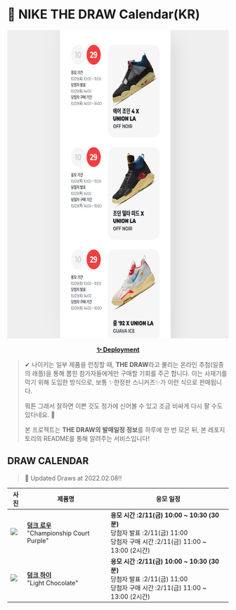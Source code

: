 # 👟 NIKE THE DRAW Calendar(KR)

<div align="center">
  <a href="https://junhoyeo.github.io/NIKE-THE-DRAW-Calendar/">
    <img src="./docs/images/preview.png" alt="Preview image of deployed application" height="700px" width="700px" />
  </a>
</div>

<p align="center">
  <a href="https://junhoyeo.github.io/NIKE-THE-DRAW-Calendar/">
    <strong>✨ Deployment</strong>
  </a>
</p>

> ✔ 나이키는 일부 제품을 런칭할 때, **THE DRAW**라고 불리는 온라인 추첨(일종의 래플)을 통해 뽑힌 참가자들에게만 구매할 기회를 주곤 합니다. 이는 사재기를 막기 위해 도입한 방식으로, 보통 ✨한정판 스니커즈✨가 이런 식으로 판매됩니다.
>
> 뭐튼 그래서 잘하면 이쁜 것도 정가에 신어볼 수 있고 조금 비싸게 다시 팔 수도 있다네요. 🤭
>
> 본 프로젝트는 **THE DRAW의 발매일정 정보**를 하루에 한 번 모은 뒤, 본 레포지토리의 README를 통해 알려주는 서비스입니다!

## DRAW CALENDAR

<!-- DRAW CALENDAR: START -->

> 👟 Updated Draws at 2022.02.08‼️

| 사진 | 제품명 | 응모 일정 |
| --- | ---- | ------- |
| <img src="https://static-breeze.nike.co.kr/kr/ko_kr/cmsstatic/product/DD1391-104/12a629ff-fd5a-4370-966e-13ba50c2e5f4_primary.jpg?snkrBrowse" width="256" /> | <a href="https://www.nike.com/kr/launch/t/men/fw/nike-sportswear/DD1391-104/xfaj38/nike-dunk-low-retro"><strong>덩크 로우</strong><br /></a> "Championship Court Purple" | <strong>응모 시간 :2/11(금) 10:00 ~ 10:30 (30분)</strong><br />당첨자 발표 :2/11(금) 11:00<br />당첨자 구매 시간 :2/11(금) 11:00 ~ 13:00 (2시간) |
| <img src="https://static-breeze.nike.co.kr/kr/ko_kr/cmsstatic/product/DH5348-100/0e06cffb-1dff-4b11-bc5a-d4067b80c013_primary.jpg?snkrBrowse" width="256" /> | <a href="https://www.nike.com/kr/launch/t/men/fw/nike-sportswear/DH5348-100/zjic43/nike-dunk-hi-retro-prm"><strong>덩크 하이</strong><br /></a> "Light Chocolate" | <strong>응모 시간 :2/11(금) 10:00 ~ 10:30 (30분)</strong><br />당첨자 발표 :2/11(금) 11:00<br />당첨자 구매 시간 :2/11(금) 11:00 ~ 13:00 (2시간) |

<!-- DRAW CALENDAR: END -->
